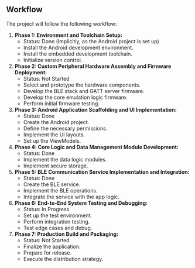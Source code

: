 ## Workflow

The project will follow the following workflow:

1.  **Phase 1: Environment and Toolchain Setup:**
    *   Status: Done (Implicitly, as the Android project is set up)
    *   Install the Android development environment.
    *   Install the embedded development toolchain.
    *   Initialize version control.
2.  **Phase 2: Custom Peripheral Hardware Assembly and Firmware Deployment:**
    *   Status: Not Started
    *   Select and prototype the hardware components.
    *   Develop the BLE stack and GATT server firmware.
    *   Develop the core emulation logic firmware.
    *   Perform initial firmware testing.
3.  **Phase 3: Android Application Scaffolding and UI Implementation:**
    *   Status: Done
    *   Create the Android project.
    *   Define the necessary permissions.
    *   Implement the UI layouts.
    *   Set up the ViewModels.
4.  **Phase 4: Core Logic and Data Management Module Development:**
    *   Status: Done
    *   Implement the data logic modules.
    *   Implement secure storage.
5.  **Phase 5: BLE Communication Service Implementation and Integration:**
    *   Status: Done
    *   Create the BLE service.
    *   Implement the BLE operations.
    *   Integrate the service with the app logic.
6.  **Phase 6: End-to-End System Testing and Debugging:**
    *   Status: In Progress
    *   Set up the test environment.
    *   Perform integration testing.
    *   Test edge cases and debug.
7.  **Phase 7: Production Build and Packaging:**
    *   Status: Not Started
    *   Finalize the application.
    *   Prepare for release.
    *   Execute the distribution strategy.
